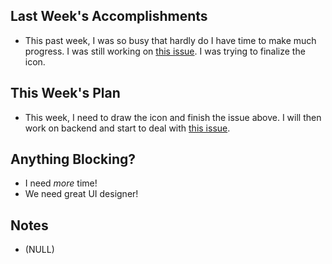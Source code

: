## Last Week's Accomplishments

- This past week, I was so busy that hardly do I have time to make much progress. I was still working on [this issue](https://github.com/YACS-RCOS/yacs/issues/377). I was trying to finalize the icon.

## This Week's Plan

- This week, I need to draw the icon and finish the issue above. I will then work on backend and start to deal with [this issue](https://github.com/YACS-RCOS/yacs/issues/398).

## Anything Blocking?

- I need *more* time!
- We need great UI designer!

## Notes

- (NULL)
